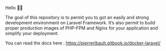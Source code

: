 Hello 👋🏻  

The goal of this repository is to permit you to got an easily and strong development environment on Laravel Framework.
It’s also permit to build proper production images of PHP-FPM and Nginx for your application and simplify your deployment.

You can read the docs here : https://pierreribault.gitbook.io/docker-laravel/